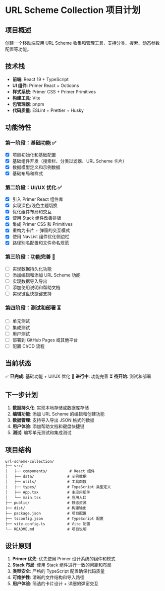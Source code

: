 # URL Scheme Collection 项目计划

## 项目概述

创建一个移动端应用 URL Scheme 收集和管理工具，支持分类、搜索、动态参数配置等功能。

## 技术栈

- **前端**: React 19 + TypeScript
- **UI 组件**: Primer React + Octicons
- **样式系统**: Primer CSS + Primer Primitives
- **构建工具**: Vite
- **包管理器**: pnpm
- **代码质量**: ESLint + Prettier + Husky

## 功能特性

### 第一阶段：基础功能 ✅

- [x] 项目初始化和基础配置
- [x] 基础组件开发（搜索栏、分类过滤器、URL Scheme 卡片）
- [x] 数据模型定义和示例数据
- [x] 基础布局和样式

### 第二阶段：UI/UX 优化 ✅

- [x] 引入 Primer React 组件库
- [x] 实现深色/浅色主题切换
- [x] 优化组件布局和交互
- [x] 使用 Stack 组件改善排版
- [x] 集成 Primer CSS 和 Primitives
- [x] 重构为卡片 + 弹窗的交互模式
- [x] 使用 NavList 组件优化侧边栏
- [x] 路径别名配置和文件命名规范

### 第三阶段：功能完善 🔄

- [ ] 实现数据持久化功能
- [ ] 添加编辑和添加 URL Scheme 功能
- [ ] 实现数据导入导出
- [ ] 添加使用说明和帮助文档
- [ ] 实现键盘快捷键支持

### 第四阶段：测试和部署 ⏳

- [ ] 单元测试
- [ ] 集成测试
- [ ] 用户测试
- [ ] 部署到 GitHub Pages 或其他平台
- [ ] 配置 CI/CD 流程

## 当前状态

✅ **已完成**: 基础功能 + UI/UX 优化
🔄 **进行中**: 功能完善
⏳ **待开始**: 测试和部署

## 下一步计划

1. **数据持久化**: 实现本地存储或数据库存储
2. **编辑功能**: 添加 URL Scheme 的编辑和创建功能
3. **数据管理**: 支持导入导出 JSON 格式的数据
4. **用户体验**: 添加帮助文档和键盘快捷键
5. **测试**: 编写单元测试和集成测试

## 项目结构

```
url-scheme-collection/
├── src/
│   ├── components/          # React 组件
│   ├── data/               # 示例数据
│   ├── utils/              # 工具函数
│   ├── types/              # TypeScript 类型定义
│   ├── App.tsx             # 主应用组件
│   └── main.tsx            # 应用入口
├── public/                 # 静态资源
├── dist/                   # 构建输出
├── package.json            # 项目配置
├── tsconfig.json           # TypeScript 配置
├── vite.config.ts          # Vite 配置
└── README.md               # 项目说明
```

## 设计原则

1. **Primer 优先**: 优先使用 Primer 设计系统的组件和模式
2. **Stack 布局**: 使用 Stack 组件进行一致的间距和布局
3. **类型安全**: 严格的 TypeScript 配置确保代码质量
4. **可维护性**: 清晰的文件结构和导入路径
5. **用户体验**: 简洁的卡片设计 + 详细的弹窗交互
